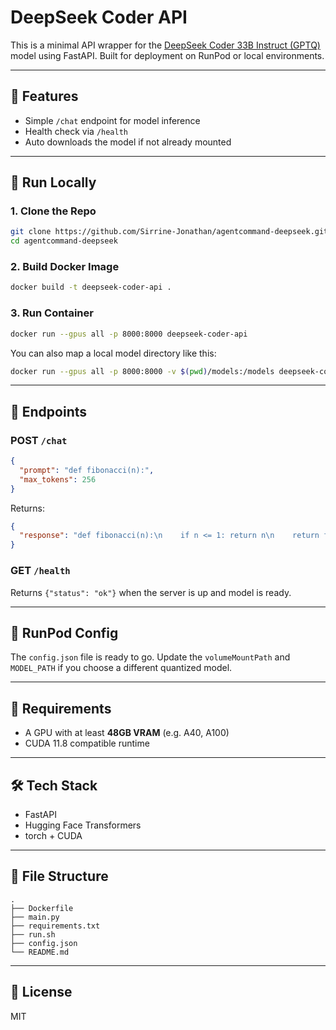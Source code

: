 # DeepSeek Coder API

This is a minimal API wrapper for the [DeepSeek Coder 33B Instruct (GPTQ)](https://huggingface.co/TheBloke/deepseek-coder-33B-instruct-GPTQ) model using FastAPI. Built for deployment on RunPod or local environments.

---

## 🧠 Features
- Simple `/chat` endpoint for model inference
- Health check via `/health`
- Auto downloads the model if not already mounted

---

## 🚀 Run Locally

### 1. Clone the Repo
```bash
git clone https://github.com/Sirrine-Jonathan/agentcommand-deepseek.git
cd agentcommand-deepseek
```

### 2. Build Docker Image
```bash
docker build -t deepseek-coder-api .
```

### 3. Run Container
```bash
docker run --gpus all -p 8000:8000 deepseek-coder-api
```

You can also map a local model directory like this:
```bash
docker run --gpus all -p 8000:8000 -v $(pwd)/models:/models deepseek-coder-api
```

---

## 🏓 Endpoints

### POST `/chat`
```json
{
  "prompt": "def fibonacci(n):",
  "max_tokens": 256
}
```

Returns:
```json
{
  "response": "def fibonacci(n):\n    if n <= 1: return n\n    return fibonacci(n-1) + fibonacci(n-2)"
}
```

### GET `/health`
Returns `{"status": "ok"}` when the server is up and model is ready.

---

## 🧊 RunPod Config
The `config.json` file is ready to go. Update the `volumeMountPath` and `MODEL_PATH` if you choose a different quantized model.

---

## 🧩 Requirements
- A GPU with at least **48GB VRAM** (e.g. A40, A100)
- CUDA 11.8 compatible runtime

---

## 🛠️ Tech Stack
- FastAPI
- Hugging Face Transformers
- torch + CUDA

---

## 📂 File Structure
```
.
├── Dockerfile
├── main.py
├── requirements.txt
├── run.sh
├── config.json
└── README.md
```

---

## 📜 License
MIT

